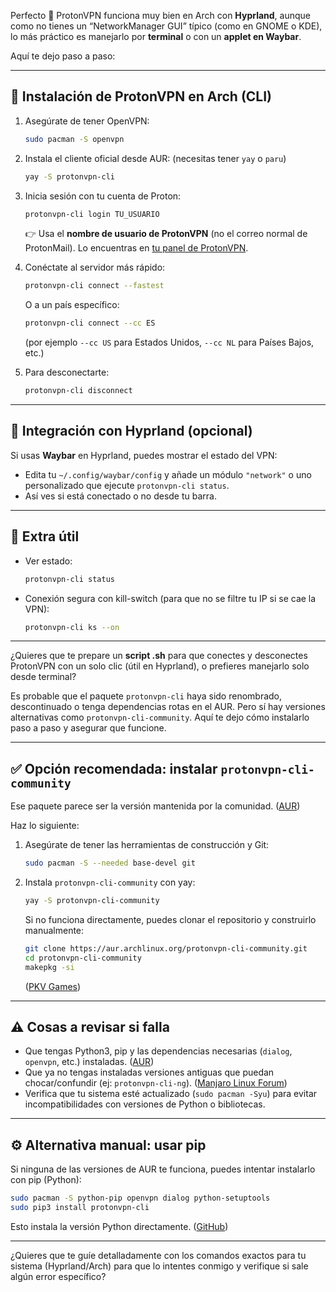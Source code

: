 Perfecto 🚀 ProtonVPN funciona muy bien en Arch con **Hyprland**, aunque como no tienes un “NetworkManager GUI” típico (como en GNOME o KDE), lo más práctico es manejarlo por **terminal** o con un **applet en Waybar**.

Aquí te dejo paso a paso:

---

## 🔹 Instalación de ProtonVPN en Arch (CLI)

1. Asegúrate de tener OpenVPN:

   ```bash
   sudo pacman -S openvpn
   ```

2. Instala el cliente oficial desde AUR:
   (necesitas tener `yay` o `paru`)

   ```bash
   yay -S protonvpn-cli
   ```

3. Inicia sesión con tu cuenta de Proton:

   ```bash
   protonvpn-cli login TU_USUARIO
   ```

   👉 Usa el **nombre de usuario de ProtonVPN** (no el correo normal de ProtonMail).
   Lo encuentras en [tu panel de ProtonVPN](https://account.protonvpn.com/).

4. Conéctate al servidor más rápido:

   ```bash
   protonvpn-cli connect --fastest
   ```

   O a un país específico:

   ```bash
   protonvpn-cli connect --cc ES
   ```

   (por ejemplo `--cc US` para Estados Unidos, `--cc NL` para Países Bajos, etc.)

5. Para desconectarte:

   ```bash
   protonvpn-cli disconnect
   ```

---

## 🔹 Integración con Hyprland (opcional)

Si usas **Waybar** en Hyprland, puedes mostrar el estado del VPN:

* Edita tu `~/.config/waybar/config` y añade un módulo `"network"` o uno personalizado que ejecute `protonvpn-cli status`.
* Así ves si está conectado o no desde tu barra.

---

## 🔹 Extra útil

* Ver estado:

  ```bash
  protonvpn-cli status
  ```
* Conexión segura con kill-switch (para que no se filtre tu IP si se cae la VPN):

  ```bash
  protonvpn-cli ks --on
  ```

---

¿Quieres que te prepare un **script .sh** para que conectes y desconectes ProtonVPN con un solo clic (útil en Hyprland), o prefieres manejarlo solo desde terminal?









Es probable que el paquete `protonvpn-cli` haya sido renombrado, descontinuado o tenga dependencias rotas en el AUR. Pero sí hay versiones alternativas como `protonvpn-cli-community`. Aquí te dejo cómo instalarlo paso a paso y asegurar que funcione.

---

## ✅ Opción recomendada: instalar `protonvpn-cli-community`

Ese paquete parece ser la versión mantenida por la comunidad. ([AUR][1])

Haz lo siguiente:

1. Asegúrate de tener las herramientas de construcción y Git:

   ```bash
   sudo pacman -S --needed base-devel git
   ```

2. Instala `protonvpn-cli-community` con yay:

   ```bash
   yay -S protonvpn-cli-community
   ```

   Si no funciona directamente, puedes clonar el repositorio y construirlo manualmente:

   ```bash
   git clone https://aur.archlinux.org/protonvpn-cli-community.git
   cd protonvpn-cli-community
   makepkg -si
   ```

   ([PKV Games][2])

---

## ⚠️ Cosas a revisar si falla

* Que tengas Python3, pip y las dependencias necesarias (`dialog`, `openvpn`, etc.) instaladas. ([AUR][3])
* Que ya no tengas instaladas versiones antiguas que puedan chocar/confundir (ej: `protonvpn-cli-ng`). ([Manjaro Linux Forum][4])
* Verifica que tu sistema esté actualizado (`sudo pacman -Syu`) para evitar incompatibilidades con versiones de Python o bibliotecas.

---

## ⚙️ Alternativa manual: usar pip

Si ninguna de las versiones de AUR te funciona, puedes intentar instalarlo con pip (Python):

```bash
sudo pacman -S python-pip openvpn dialog python-setuptools
sudo pip3 install protonvpn-cli
```

Esto instala la versión Python directamente. ([GitHub][5])

---

¿Quieres que te guíe detalladamente con los comandos exactos para tu sistema (Hyprland/Arch) para que lo intentes conmigo y verifique si sale algún error específico?

[1]: https://aur.archlinux.org/packages/protonvpn-cli-community?utm_source=chatgpt.com "AUR (en) - protonvpn-cli-community"
[2]: https://linux-packages.com/aur/package/protonvpn-cli-community?utm_source=chatgpt.com "How to install and uninstall protonvpn-cli-community through AUR on Arch Linux 2025"
[3]: https://aur.archlinux.org/packages/protonvpn-cli-community-git?utm_source=chatgpt.com "AUR (en) - protonvpn-cli-community-git"
[4]: https://forum.manjaro.org/t/protonvpn-cli-ng-stopped-working/99166/12?utm_source=chatgpt.com "Protonvpn-cli-ng stopped working - #12 by linux-aarhus - AUR - Manjaro Linux Forum"
[5]: https://github.com/erydactyl/protonvpn-cli-community?utm_source=chatgpt.com "GitHub - erydactyl/protonvpn-cli-community: Linux command-line client for ProtonVPN. Written in Python."
